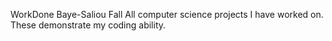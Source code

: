WorkDone
Baye-Saliou Fall
All computer science projects I have worked on. These demonstrate my coding ability.
